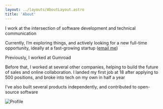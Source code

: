 ```yaml
---
layout: ../layouts/AboutLayout.astro
title: 'About'
---
```


I work at the intersection of software development and technical communication

Currently, I’m exploring things, and actively looking for a new full-time opportunity, ideally at a fast-growing startup ([email me](mailto:hi@nazargladish.com))

Previously, I worked at Gumroad

Before that, I worked at several other companies, helping to build the future of sales and online collaboration. I landed my first job at 18 after applying to 500 positions, and broke into tech on my own in half a year

I’ve also built several products independently, and contributed to open-source software

![Profile](@/assets/images/profile.jpg)
